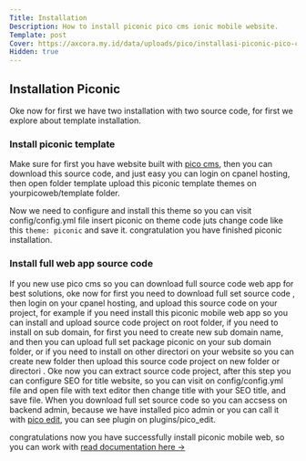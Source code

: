 ```yaml
---
Title: Installation
Description: How to install piconic pico cms ionic mobile website.
Template: post
Cover: https://axcora.my.id/data/uploads/pico/installasi-piconic-pico-cms-ionic-mobile-web.jpg
Hidden: true
---
```


## Installation Piconic

Oke now for first we have two installation with two source code, for first we explore about template installation.


### Install piconic template

Make sure for first you have website built with [pico cms](https://picocms.org), then you can download this source code, and just easy you can login on cpanel hosting, then open folder template upload this piconic template themes on yourpicoweb/template folder.

Now we need to configure and install this theme so you can visit config/config.yml file insert piconic on theme code juts change code like this `theme: piconic` and save it. congratulation you have finished piconic installation.

### Install full web app source code

If you new use pico cms so you can download full source code web app for best solutions, oke now for first you need to download full set source code , then login on your cpanel hosting, and upload this source code on your project, for example if you need install this piconic mobile web app so you can install and upload source code project on root folder, if you need to install on sub domain, for first you need to create new sub domain name, and then you can upload full set package piconic on your sub domain folder, or if you need to install on other directori on your website so you can create new folder then upload this source code project on new folder or directori .
Oke now you can extract source code project, after this step you can configure SEO for title website, so you can visit on config/config.yml file and open file with text editor then change title with your SEO title, and save file.
When you download full set source code so you can accsess on backend admin, because we have installed pico admin or you can call it with [pico edit](https://github.com/blocknotes/pico_edit), you can see plugin on plugins/pico_edit.

congratulations now you have successfully install piconic mobile web, so you can work with [read documentation here →](https://axcora.my.id/piconic/demo/doc)